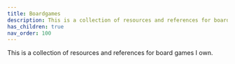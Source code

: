 ```yaml
---
title: Boardgames
description: This is a collection of resources and references for board games I own.
has_children: true
nav_order: 100
---
```


This is a collection of resources and references for board games I own.

